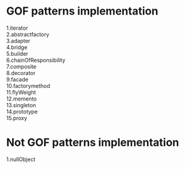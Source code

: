 # GOF patterns implementation

1.iterator<br>
2.abstractfactory<br>
3.adapter<br>
4.bridge<br>
5.builder<br>
6.chainOfResponsibility<br>
7.composite<br>
8.decorator<br>
9.facade<br>
10.factorymethod<br>
11.flyWeight<br>
12.memento<br>
13.singleton<br>
14.prototype<br>
15.proxy<br>

# Not GOF patterns implementation

1.nullObject<br>
